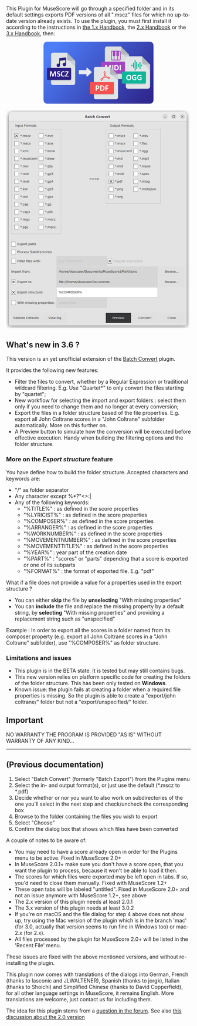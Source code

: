 
This Plugin for MuseScore will go through a specified folder and in its default settings exports PDF versions of all ".mscz" files for which no up-to-date version already exists. To use the plugin, you must first install it according to the instructions in [the 1.x Handbook](http://musescore.org/node/10129), the [2.x Handbook](http://musescore.org/node/36051) or the [3.x Handbook](http://musescore.org/node/278601), then:
<p align="center"><img src="/batch_convert/batch_convert_thumbnail.png" Alt="logo" width="300" /></p>


<img src="/demo/batch-convert.png" alt="Screenshot" width="500"/>

## What's new in 3.6 ?
  This version is an yet unofficial extension of the [Batch Convert](https://musescore.org/fr/project/batch-convert) plugin.

It provides the following new features:
* Filter the files to convert, whether by a Regular Expression or traditional wildcard filtering. E.g. Use "Quartet*" to only convert the files starting by "quartet";
* New workflow for selecting the import and export folders : select them only if you need to change them and no longer at every conversion;
* Export the files in a folder structure based of the file properties. E.g. export all John Coltrane scores in a "John Coltrane" subfolder automatically. More on this further on.
* A Preview button to simulate how the conversion will be executed before effective execution. Handy when building the filtering options and the folder structure.

### More on the _Export structure_ feature
You have define how to build the folder structure.
Accepted characters and keywords are:
* "/" as folder separator
* Any character except \%*?"<>:|
* Any of the following keywords:
	* "%TITLE%" : as defined in the score properties
	* "%LYRICIST%" : as defined in the score properties 
	* "%COMPOSER%" : as defined in the score properties
	* "%ARRANGER%" :  as defined in the score properties 
	* "%WORKNUMBER%" :  as defined in the score properties 
	* "%MOVEMENTNUMBER%" :  as defined in the score properties 
	* "%MOVEMENTTITLE%" :  as defined in the score properties 
	* "%YEAR%" :  year part of the creation date
	* "%PART%" :  "scores" or "parts" depending that a score is exported or one of its subparts
	* "%FORMAT%" : the format of exported file. E.g. "pdf"

What if a file does not provide a value for a properties used in the export structure ?
* You can either **skip** the file by **unselecting** "With missing properties"
* You can **include** the file and replace the missing property by a default string, by **selecting** "With missing properties" and providing a replacement string such as "unspecified"

Example :
In order to export all the scores in a folder named from its composer property (e.g. export all John Coltrane scores in a "John Coltrane" subfolder), use "%COMPOSER%" as folder structure.

### Limitations and issues
* This plugin is in the BETA state. It is tested but may still contains bugs.
* This new version relies on platform specific code for creating the folders of the folder structure. This has been only tested on **Windows**.
* Known issue: the plugin fails at creating a folder when a required file properties is missing. So the plugin is able to create a "export/john coltrane/" folder but not a "export/unspecified/" folder.

## Important
NO WARRANTY THE PROGRAM IS PROVIDED "AS IS" WITHOUT WARRANTY OF ANY KIND...

------------------------------------
## (Previous documentation)
1. Select "Batch Convert" (formerly "Batch Export") from the Plugins menu
3. Select the in- and output format(s), or just use the default (\*.mscz to \*.pdf)
4. Decide whether or nor you want to also work on subdirectories of the one you'll select in the next step and check/uncheck the corresponding box
5. Browse to the folder containing the files you wish to export
6. Select "Choose"
7. Confirm the dialog box that shows which files have been converted

A couple of notes to be aware of:

- You may need to have a score already open in order for the Plugins menu to be active. Fixed in MuseScore 2.0+
- In MuseScore 2.0.1+ make sure you don't have a score open, that you want the plugin to process, because it won't be able to load it then.
- The scores for which files were exported may be left open in tabs. If so, you'd need to close them manually. Fixed with MuseScore 1.2+
- These open tabs will be labeled "untitled". Fixed in MuseScore 2.0+ and not an issue anymore with MuseScore 1.2+, see above
- The 2.x version of this plugin needs at least 2.0.1
- The 3.x version of this plugin needs at least 3.0.2
- If you're on macOS and the file dialog for step 4 above does not show up, try using the Mac version of the plugin which is in the branch 'mac' (for 3.0, actually that version seems to run fine in Windows too) or mac-2.x (for 2.x).
- All files processed by the plugin for MuseScore 2.0+ will be listed in the 'Recent File' menu.

These issues are fixed with the above mentioned versions, and without re-installing the plugin.

This plugin now comes with translations of the dialogs into German, French (thanks to lasconic and JLWALTENER), Spanish (thanks to jorgk), Italian (thanks to Shoichi) and Simplified Chinese (thanks to David Copperfield), for all other language settings in MuseScore, it remains English. More translations are welcome, just contact us for including them.

The idea for this plugin stems from a [question in the forum](https://musescore.org/node/12452). See also [this discussion about the 2.0 version](https://musescore.org/node/55616)
